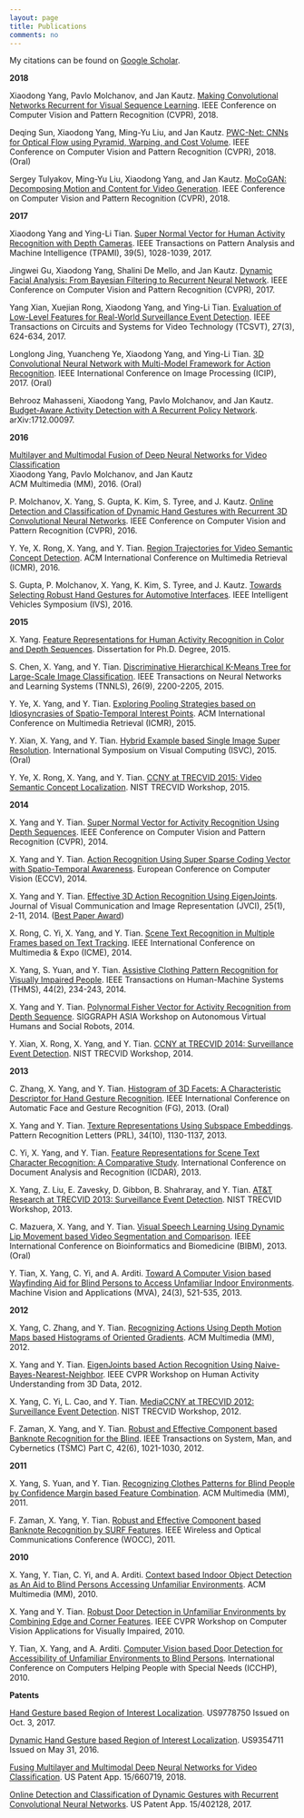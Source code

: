 ```yaml
---
layout: page
title: Publications
comments: no
---
```


My citations can be found on [Google Scholar](http://scholar.google.com/citations?user=yWsMg_gAAAAJ&hl=en).
<br>

**2018**

Xiaodong Yang, Pavlo Molchanov, and Jan Kautz. [Making Convolutional Networks Recurrent for Visual Sequence Learning](). IEEE Conference on Computer Vision and Pattern Recognition (CVPR), 2018.  

Deqing Sun, Xiaodong Yang, Ming-Yu Liu, and Jan Kautz. [PWC-Net: CNNs for Optical Flow using Pyramid, Warping, and Cost Volume](). IEEE Conference on Computer Vision and Pattern Recognition (CVPR), 2018. (Oral)

Sergey Tulyakov, Ming-Yu Liu, Xiaodong Yang, and Jan Kautz. [MoCoGAN: Decomposing Motion and Content for Video Generation](). IEEE Conference on Computer Vision and Pattern Recognition (CVPR), 2018.

**2017**

Xiaodong Yang and Ying-Li Tian. [Super Normal Vector for Human Activity Recognition with Depth Cameras](/publications/papers/tpami17.pdf). IEEE Transactions on Pattern Analysis and Machine Intelligence (TPAMI), 39(5), 1028-1039, 2017.

Jingwei Gu, Xiaodong Yang, Shalini De Mello, and Jan Kautz. [Dynamic Facial Analysis: From Bayesian Filtering to Recurrent Neural Network](/publications/papers/cvpr17.pdf). IEEE Conference on Computer Vision and Pattern Recognition (CVPR), 2017.

Yang Xian, Xuejian Rong, Xiaodong Yang, and Ying-Li Tian. [Evaluation of Low-Level Features for Real-World Surveillance Event Detection](/publications/papers/tcsvt17.pdf). IEEE Transactions on Circuits and Systems for Video Technology (TCSVT), 27(3), 624-634, 2017.

Longlong Jing, Yuancheng Ye, Xiaodong Yang, and Ying-Li Tian. [3D Convolutional Neural Network with Multi-Model Framework for Action Recognition](/publications/papers/icip17.pdf). IEEE International Conference on Image Processing (ICIP), 2017. (Oral)

Behrooz Mahasseni, Xiaodong Yang, Pavlo Molchanov, and Jan Kautz. [Budget-Aware Activity Detection with A Recurrent Policy Network](https://arxiv.org/abs/1712.00097). arXiv:1712.00097.

**2016**

[Multilayer and Multimodal Fusion of Deep Neural Networks for Video Classification](/publications/papers/mm16.pdf)   
Xiaodong Yang, Pavlo Molchanov, and Jan Kautz    
ACM Multimedia (MM), 2016. (Oral)

P. Molchanov, X. Yang, S. Gupta, K. Kim, S. Tyree, and J. Kautz. [Online Detection and Classification of Dynamic Hand Gestures with Recurrent 3D Convolutional Neural Networks](/publications/papers/cvpr16.pdf). IEEE Conference on Computer Vision and Pattern Recognition (CVPR), 2016.

Y. Ye, X. Rong, X. Yang, and Y. Tian. [Region Trajectories for Video Semantic Concept Detection](/publications/papers/icmr16.pdf). ACM International Conference on Multimedia Retrieval (ICMR), 2016.

S. Gupta, P. Molchanov, X. Yang, K. Kim, S. Tyree, and J. Kautz. [Towards Selecting Robust Hand Gestures for Automotive Interfaces](/publications/papers/ivs16.pdf). IEEE Intelligent Vehicles Symposium (IVS), 2016.

**2015**

X. Yang. [Feature Representations for Human Activity Recognition in Color and Depth Sequences](/publications/papers/dissertation15.pdf). Dissertation for Ph.D. Degree, 2015.

S. Chen, X. Yang, and Y. Tian. [Discriminative Hierarchical K-Means Tree for Large-Scale Image Classification](/publications/papers/tnnls15.pdf). IEEE Transactions on Neural Networks and Learning Systems (TNNLS), 26(9), 2200-2205, 2015.

Y. Ye, X. Yang, and Y. Tian. [Exploring Pooling Strategies based on Idiosyncrasies of Spatio-Temporal Interest Points](/publications/papers/icmr15.pdf). ACM International Conference on Multimedia Retrieval (ICMR), 2015.

Y. Xian, X. Yang, and Y. Tian. [Hybrid Example based Single Image Super Resolution](/publications/papers/isvc15.pdf). International Symposium on Visual Computing (ISVC), 2015. (Oral)

Y. Ye, X. Rong, X. Yang, and Y. Tian. [CCNY at TRECVID 2015: Video Semantic Concept Localization](/publications/papers/trecvid15.pdf). NIST TRECVID Workshop, 2015.

**2014**

X. Yang and Y. Tian. [Super Normal Vector for Activity Recognition Using Depth Sequences](/publications/papers/cvpr14.pdf). IEEE Conference on Computer Vision and Pattern Recognition (CVPR), 2014.

X. Yang and Y. Tian. [Action Recognition Using Super Sparse Coding Vector with Spatio-Temporal Awareness](/publications/papers/eccv14.pdf). European Conference on Computer Vision (ECCV), 2014.

X. Yang and Y. Tian. [Effective 3D Action Recognition Using EigenJoints](/publications/papers/jvci14.pdf). Journal of Visual Communication and Image Representation (JVCI), 25(1), 2-11, 2014. ([Best Paper Award](/publications/papers/jvci-best-paper-award.pdf))

X. Rong, C. Yi, X. Yang, and Y. Tian. [Scene Text Recognition in Multiple Frames based on Text Tracking](/publications/papers/icme14.pdf). IEEE International Conference on Multimedia & Expo (ICME), 2014.

X. Yang, S. Yuan, and Y. Tian. [Assistive Clothing Pattern Recognition for Visually Impaired People](/publications/papers/thms14.pdf). IEEE Transactions on Human-Machine Systems (THMS), 44(2), 234-243, 2014.

X. Yang and Y. Tian. [Polynormal Fisher Vector for Activity Recognition from Depth Sequence](/publications/papers/siggraphw14.pdf). SIGGRAPH ASIA Workshop on Autonomous Virtual Humans and Social Robots, 2014.

Y. Xian, X. Rong, X. Yang, and Y. Tian. [CCNY at TRECVID 2014: Surveillance Event Detection](/publications/papers/trecvid14.pdf). NIST TRECVID Workshop, 2014.

**2013**

C. Zhang, X. Yang, and Y. Tian. [Histogram of 3D Facets: A Characteristic Descriptor for Hand Gesture Recognition](/publications/papers/fg13.pdf). IEEE International Conference on Automatic Face and Gesture Recognition (FG), 2013. (Oral)

X. Yang and Y. Tian. [Texture Representations Using Subspace Embeddings](/publications/papers/prl13.pdf). Pattern Recognition Letters (PRL), 34(10), 1130-1137, 2013.

C. Yi, X. Yang, and Y. Tian. [Feature Representations for Scene Text Character Recognition: A Comparative Study](/publications/papers/icdar13.pdf). International Conference on Document Analysis and Recognition (ICDAR), 2013.

X. Yang, Z. Liu, E. Zavesky, D. Gibbon, B. Shahraray, and Y. Tian. [AT&T Research at TRECVID 2013: Surveillance Event Detection](/publications/papers/trecvid13.pdf). NIST TRECVID Workshop, 2013.

C. Mazuera, X. Yang, and Y. Tian. [Visual Speech Learning Using Dynamic Lip Movement based Video Segmentation and Comparison](/publications/papers/bibm13.pdf). IEEE International Conference on Bioinformatics and Biomedicine (BIBM), 2013. (Oral)

Y. Tian, X. Yang, C. Yi, and A. Arditi. [Toward A Computer Vision based Wayfinding Aid for Blind Persons to Access Unfamiliar Indoor Environments](/publications/papers/mva13.pdf). Machine Vision and Applications (MVA), 24(3), 521-535, 2013.

**2012**

X. Yang, C. Zhang, and Y. Tian. [Recognizing Actions Using Depth Motion Maps based Histograms of Oriented Gradients](/publications/papers/mm12.pdf). ACM Multimedia (MM), 2012.

X. Yang and Y. Tian. [EigenJoints based Action Recognition Using Naive-Bayes-Nearest-Neighbor](/publications/papers/cvprw12.pdf). IEEE CVPR Workshop on Human Activity Understanding from 3D Data, 2012.

X. Yang, C. Yi, L. Cao, and Y. Tian. [MediaCCNY at TRECVID 2012: Surveillance Event Detection](/publications/papers/trecvid12.pdf). NIST TRECVID Workshop, 2012.

F. Zaman, X. Yang, and Y. Tian. [Robust and Effective Component based Banknote Recognition for the Blind](/publications/papers/tsmc12.pdf). IEEE Transactions on System, Man, and Cybernetics (TSMC) Part C, 42(6), 1021-1030, 2012.

**2011**

X. Yang, S. Yuan, and Y. Tian. [Recognizing Clothes Patterns for Blind People by Confidence Margin based Feature Combination](/publications/papers/mm11.pdf). ACM Multimedia (MM), 2011.

F. Zaman, X. Yang, Y. Tian. [Robust and Effective Component based Banknote Recognition by SURF Features](/publications/papers/wocc11.pdf). IEEE Wireless and Optical Communications Conference (WOCC), 2011.

**2010**

X. Yang, Y. Tian, C. Yi, and A. Arditi. [Context based Indoor Object Detection as An Aid to Blind Persons Accessing Unfamiliar Environments](/publications/papers/mm10.pdf). ACM Multimedia (MM), 2010.

X. Yang and Y. Tian. [Robust Door Detection in Unfamiliar Environments by Combining Edge and Corner Features](/publications/papers/cvprw10.pdf). IEEE CVPR Workshop on Computer Vision Applications for Visually Impaired, 2010.

Y. Tian, X. Yang, and A. Arditi. [Computer Vision based Door Detection for Accessibility of Unfamiliar Environments to Blind Persons](/publications/papers/icchp10.pdf). International Conference on Computers Helping People with Special Needs (ICCHP), 2010.

**Patents**

[Hand Gesture based Region of Interest Localization](/publications/papers/9778750.pdf). US9778750 Issued on Oct. 3, 2017.

[Dynamic Hand Gesture based Region of Interest Localization](/publications/papers/9354711.pdf). US9354711 Issued on May 31, 2016.

[Fusing Multilayer and Multimodal Deep Neural Networks for Video Classification](/publications/papers/15-660719.pdf). US Patent App. 15/660719, 2018.

[Online Detection and Classification of Dynamic Gestures with Recurrent Convolutional Neural Networks](/publications/papers/15-402128.pdf). US Patent App. 15/402128, 2017.
